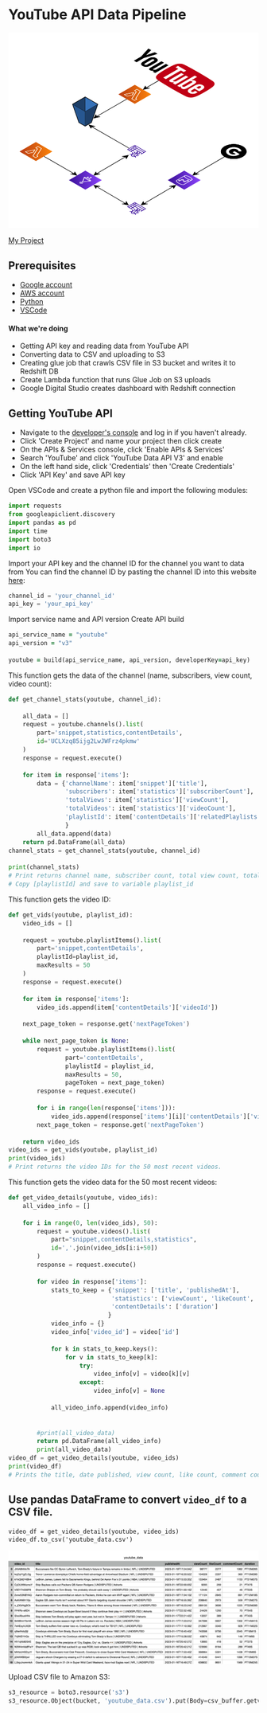 # YouTube API Data Pipeline
<img src="diagram.png"/>

[My Project](https://datastudio.google.com/reporting/50b074b7-5c59-4538-8d03-d1e2318e4839)

## Prerequisites
* [Google account](https://accounts.google.com/signup)
* [AWS account](https://aws.amazon.com/console/)
* [Python](https://www.python.org/downloads/)
* [VSCode](https://code.visualstudio.com/download)

#### What we're doing

* Getting API key and reading data from YouTube API
* Converting data to CSV and uploading to S3
* Creating glue job that crawls CSV file in S3 bucket and writes it to Redshift DB
* Create Lambda function that runs Glue Job on S3 uploads
* Google Digital Studio creates dashboard with Redshift connection

## Getting YouTube API
* Navigate to the [developer's console](https://console.developers.google.com/) and log in if you haven't already.
* Click 'Create Project' and name your project then click create
* On the APIs & Services console, click 'Enable APIs & Services'
* Search 'YouTube' and click 'YouTube Data API V3' and enable
* On the left hand side, click 'Credentials' then 'Create Credentials'
* Click 'API Key' and save API key

Open VSCode and create a python file and import the following modules:


```python
import requests
from googleapiclient.discovery
import pandas as pd
import time
import boto3
import io
```

Import your API key and the channel ID for the channel you want to data from
You can find the channel ID by pasting the channel ID into this website [here](https://commentpicker.com/youtube-channel-id.php):
```python
channel_id = 'your_channel_id'
api_key = 'your_api_key'
```
Import service name and API version
Create API build
```ruby
api_service_name = "youtube"
api_version = "v3"

youtube = build(api_service_name, api_version, developerKey=api_key)
```
This function gets the data of the channel (name, subscribers, view count, video count):
```python
def get_channel_stats(youtube, channel_id):

    all_data = []
    request = youtube.channels().list(
        part='snippet,statistics,contentDetails',
        id='UCLXzq85ijg2LwJWFrz4pkmw'
    )
    response = request.execute()

    for item in response['items']:
        data = {'channelName': item['snippet']['title'],
                'subscribers': item['statistics']['subscriberCount'],
                'totalViews': item['statistics']['viewCount'],
                'totalVideos': item['statistics']['videoCount'],
                'playlistId': item['contentDetails']['relatedPlaylists']['uploads']
                }
        all_data.append(data)
    return pd.DataFrame(all_data)
channel_stats = get_channel_stats(youtube, channel_id)

print(channel_stats)
# Print returns channel name, subscriber count, total view count, total amount of videos, and the playlist ID.[
# Copy [playlistId] and save to variable playlist_id
```
This function gets the video ID:
```python
def get_vids(youtube, playlist_id):
    video_ids = []

    request = youtube.playlistItems().list(
        part='snippet,contentDetails',
        playlistId=playlist_id,
        maxResults = 50
    )
    response = request.execute()

    for item in response['items']:
        video_ids.append(item['contentDetails']['videoId'])
        
    next_page_token = response.get('nextPageToken')
    
    while next_page_token is None:
        request = youtube.playlistItems().list(
                part='contentDetails',
                playlistId = playlist_id,
                maxResults = 50,
                pageToken = next_page_token)
        response = request.execute()
    
        for i in range(len(response['items'])):
            video_ids.append(response['items'][i]['contentDetails']['videoId'])
        next_page_token = response.get('nextPageToken')

    return video_ids
video_ids = get_vids(youtube, playlist_id)
print(video_ids)
# Print returns the video IDs for the 50 most recent videos.
```
This function gets the video data for the 50 most recent videos:
```python
def get_video_details(youtube, video_ids): 
    all_video_info = []
    
    for i in range(0, len(video_ids), 50):
        request = youtube.videos().list(
            part="snippet,contentDetails,statistics",
            id=','.join(video_ids[i:i+50])
        )
        response = request.execute() 

        for video in response['items']:
            stats_to_keep = {'snippet': ['title', 'publishedAt'],
                             'statistics': ['viewCount', 'likeCount', 'commentCount'],
                             'contentDetails': ['duration']
                            }
            video_info = {}
            video_info['video_id'] = video['id']

            for k in stats_to_keep.keys():
                for v in stats_to_keep[k]:
                    try:
                        video_info[v] = video[k][v]
                    except:
                        video_info[v] = None

            all_video_info.append(video_info)


        #print(all_video_data)
        return pd.DataFrame(all_video_info)
        print(all_video_data)
video_df = get_video_details(youtube, video_ids)
print(video_df)
# Prints the title, date published, view count, like count, comment count, and duration of the 50 most recent videos.
```

## Use pandas DataFrame to convert ```video_df``` to a CSV file.
```public
video_df = get_video_details(youtube, video_ids)
video_df.to_csv('youtube_data.csv')
```
<img src="table.png"/>

Upload CSV file to Amazon S3:
```python
s3_resource = boto3.resource('s3')
s3_resource.Object(bucket, 'youtube_data.csv').put(Body=csv_buffer.getvalue())
```
